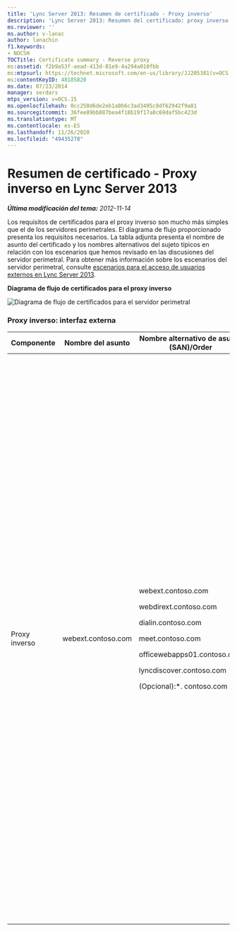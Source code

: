 ```yaml
---
title: 'Lync Server 2013: Resumen de certificado - Proxy inverso'
description: 'Lync Server 2013: Resumen del certificado: proxy inverso.'
ms.reviewer: ''
ms.author: v-lanac
author: lanachin
f1.keywords:
- NOCSH
TOCTitle: Certificate summary - Reverse proxy
ms:assetid: f2b9a53f-aead-413d-81e9-4a294a010fbb
ms:mtpsurl: https://technet.microsoft.com/en-us/library/JJ205381(v=OCS.15)
ms:contentKeyID: 48185820
ms.date: 07/23/2014
manager: serdars
mtps_version: v=OCS.15
ms.openlocfilehash: 0cc250d6de2eb1a0b6c3ad3495c8df62942f9a81
ms.sourcegitcommit: 36fee89bb887bea4f18b19f17a8c69daf5bc423d
ms.translationtype: MT
ms.contentlocale: es-ES
ms.lasthandoff: 11/26/2020
ms.locfileid: "49435278"
---
```

# <a name="certificate-summary---reverse-proxy-in-lync-server-2013"></a>Resumen de certificado - Proxy inverso en Lync Server 2013

<div data-xmlns="http://www.w3.org/1999/xhtml">

<div class="topic" data-xmlns="http://www.w3.org/1999/xhtml" data-msxsl="urn:schemas-microsoft-com:xslt" data-cs="https://msdn.microsoft.com/">

<div data-asp="https://msdn2.microsoft.com/asp">



</div>

<div id="mainSection">

<div id="mainBody">

<span> </span>

_**Última modificación del tema:** 2012-11-14_

Los requisitos de certificados para el proxy inverso son mucho más simples que el de los servidores perimetrales. El diagrama de flujo proporcionado presenta los requisitos necesarios. La tabla adjunta presenta el nombre de asunto del certificado y los nombres alternativos del sujeto típicos en relación con los escenarios que hemos revisado en las discusiones del servidor perimetral. Para obtener más información sobre los escenarios del servidor perimetral, consulte [escenarios para el acceso de usuarios externos en Lync Server 2013](lync-server-2013-scenarios-for-external-user-access.md).

**Diagrama de flujo de certificados para el proxy inverso**

![Diagrama de flujo de certificados para el servidor perimetral](images/JJ205381.026045d7-1b4b-4651-b32f-2d43a7161198(OCS.15).jpg "Diagrama de flujo de certificados para el servidor perimetral")

### <a name="reverse-proxy-external-interface"></a>Proxy inverso: interfaz externa

<table>
<colgroup>
<col style="width: 25%" />
<col style="width: 25%" />
<col style="width: 25%" />
<col style="width: 25%" />
</colgroup>
<thead>
<tr class="header">
<th>Componente</th>
<th>Nombre del asunto</th>
<th>Nombre alternativo de asunto (SAN)/Order</th>
<th>Comentarios</th>
</tr>
</thead>
<tbody>
<tr class="odd">
<td><p>Proxy inverso</p></td>
<td><p>webext.contoso.com</p></td>
<td><p>webext.contoso.com</p>
<p>webdirext.contoso.com</p>
<p>dialin.contoso.com</p>
<p>meet.contoso.com</p>
<p>officewebapps01.contoso.com</p>
<p>lyncdiscover.contoso.com</p>
<p>(Opcional):*. contoso.com</p></td>
<td><p>El certificado debe ser emitido por una entidad de certificación pública y con el EKU de servidor. Los servicios incluyen el servicio de libreta de direcciones, Office Web Apps para conferencias y las reglas de publicación de dispositivos IP de Lync. El nombre alternativo del firmante incluye:</p>
<ul>
<li><p>FQDN de servicios web externos para servidor front-end o grupo front-end</p></li>
<li><p>FQDN de servicios web externos para el grupo de directores o directores</p></li>
<li><p>Conferencia de acceso telefónico local</p></li>
<li><p>Regla de publicación de reuniones en línea</p></li>
<li><p>Office Web Apps para conferencias</p></li>
<li><p>Lyncdiscover (detección automática)</p></li>
</ul>
<p>El comodín opcional reemplaza a reunirse y a través de SAN</p></td>
</tr>
</tbody>
</table>


</div>

<span> </span>

</div>

</div>

</div>

